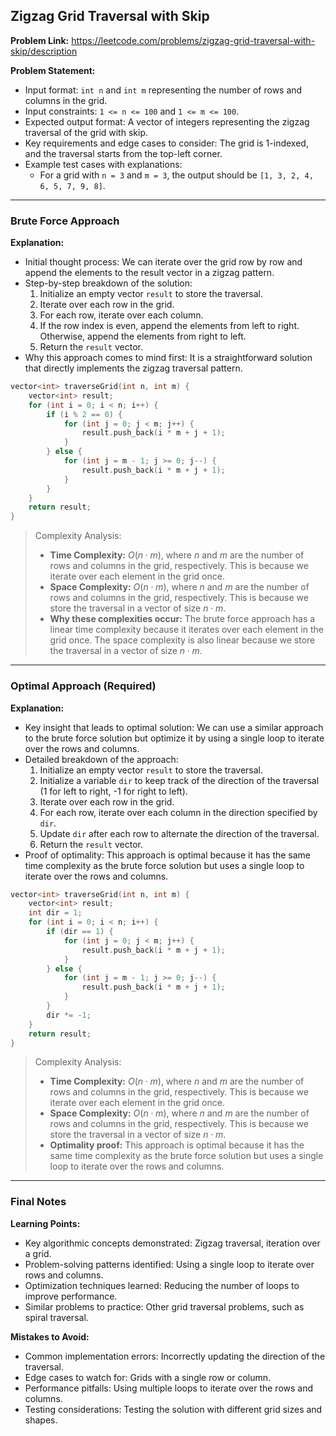 ## Zigzag Grid Traversal with Skip
**Problem Link:** https://leetcode.com/problems/zigzag-grid-traversal-with-skip/description

**Problem Statement:**
- Input format: `int n` and `int m` representing the number of rows and columns in the grid.
- Input constraints: `1 <= n <= 100` and `1 <= m <= 100`.
- Expected output format: A vector of integers representing the zigzag traversal of the grid with skip.
- Key requirements and edge cases to consider: The grid is 1-indexed, and the traversal starts from the top-left corner.
- Example test cases with explanations:
  - For a grid with `n = 3` and `m = 3`, the output should be `[1, 3, 2, 4, 6, 5, 7, 9, 8]`.

---

### Brute Force Approach

**Explanation:**
- Initial thought process: We can iterate over the grid row by row and append the elements to the result vector in a zigzag pattern.
- Step-by-step breakdown of the solution:
  1. Initialize an empty vector `result` to store the traversal.
  2. Iterate over each row in the grid.
  3. For each row, iterate over each column.
  4. If the row index is even, append the elements from left to right. Otherwise, append the elements from right to left.
  5. Return the `result` vector.
- Why this approach comes to mind first: It is a straightforward solution that directly implements the zigzag traversal pattern.

```cpp
vector<int> traverseGrid(int n, int m) {
    vector<int> result;
    for (int i = 0; i < n; i++) {
        if (i % 2 == 0) {
            for (int j = 0; j < m; j++) {
                result.push_back(i * m + j + 1);
            }
        } else {
            for (int j = m - 1; j >= 0; j--) {
                result.push_back(i * m + j + 1);
            }
        }
    }
    return result;
}
```

> Complexity Analysis:
> - **Time Complexity:** $O(n \cdot m)$, where $n$ and $m$ are the number of rows and columns in the grid, respectively. This is because we iterate over each element in the grid once.
> - **Space Complexity:** $O(n \cdot m)$, where $n$ and $m$ are the number of rows and columns in the grid, respectively. This is because we store the traversal in a vector of size $n \cdot m$.
> - **Why these complexities occur:** The brute force approach has a linear time complexity because it iterates over each element in the grid once. The space complexity is also linear because we store the traversal in a vector of size $n \cdot m$.

---

### Optimal Approach (Required)

**Explanation:**
- Key insight that leads to optimal solution: We can use a similar approach to the brute force solution but optimize it by using a single loop to iterate over the rows and columns.
- Detailed breakdown of the approach:
  1. Initialize an empty vector `result` to store the traversal.
  2. Initialize a variable `dir` to keep track of the direction of the traversal (1 for left to right, -1 for right to left).
  3. Iterate over each row in the grid.
  4. For each row, iterate over each column in the direction specified by `dir`.
  5. Update `dir` after each row to alternate the direction of the traversal.
  6. Return the `result` vector.
- Proof of optimality: This approach is optimal because it has the same time complexity as the brute force solution but uses a single loop to iterate over the rows and columns.

```cpp
vector<int> traverseGrid(int n, int m) {
    vector<int> result;
    int dir = 1;
    for (int i = 0; i < n; i++) {
        if (dir == 1) {
            for (int j = 0; j < m; j++) {
                result.push_back(i * m + j + 1);
            }
        } else {
            for (int j = m - 1; j >= 0; j--) {
                result.push_back(i * m + j + 1);
            }
        }
        dir *= -1;
    }
    return result;
}
```

> Complexity Analysis:
> - **Time Complexity:** $O(n \cdot m)$, where $n$ and $m$ are the number of rows and columns in the grid, respectively. This is because we iterate over each element in the grid once.
> - **Space Complexity:** $O(n \cdot m)$, where $n$ and $m$ are the number of rows and columns in the grid, respectively. This is because we store the traversal in a vector of size $n \cdot m$.
> - **Optimality proof:** This approach is optimal because it has the same time complexity as the brute force solution but uses a single loop to iterate over the rows and columns.

---

### Final Notes

**Learning Points:**
- Key algorithmic concepts demonstrated: Zigzag traversal, iteration over a grid.
- Problem-solving patterns identified: Using a single loop to iterate over rows and columns.
- Optimization techniques learned: Reducing the number of loops to improve performance.
- Similar problems to practice: Other grid traversal problems, such as spiral traversal.

**Mistakes to Avoid:**
- Common implementation errors: Incorrectly updating the direction of the traversal.
- Edge cases to watch for: Grids with a single row or column.
- Performance pitfalls: Using multiple loops to iterate over the rows and columns.
- Testing considerations: Testing the solution with different grid sizes and shapes.